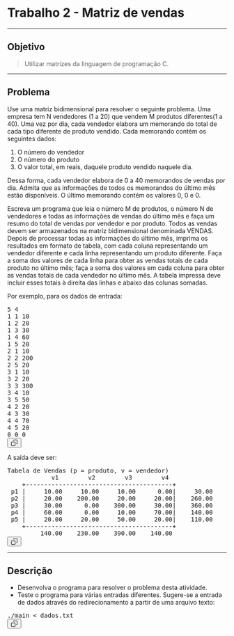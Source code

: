 <div class="css-s24vha"><h1 data-sourcepos="1:1-1:32">Trabalho 2 - Matriz de vendas</h1>
<hr data-sourcepos="2:1-2:4">
<h2 data-sourcepos="3:1-3:12">Objetivo</h2>
<blockquote data-sourcepos="4:1-4:51">
<p data-sourcepos="4:3-4:51">Utilizar matrizes da linguagem de programação C.</p>
</blockquote>
<hr data-sourcepos="5:1-5:4">
<h2 data-sourcepos="6:1-6:12">Problema</h2>
<p data-sourcepos="7:1-7:290">Use uma matriz bidimensional para resolver o seguinte problema. Uma empresa tem N vendedores (1 a 20) que vendem M produtos diferentes(1 a 40). Uma vez por dia, cada vendedor elabora um memorando do total de cada tipo diferente de produto vendido. Cada memorando contém os seguintes dados:</p>
<ol data-sourcepos="8:1-10:65">
<li data-sourcepos="8:1-8:24">O número do vendedor</li>
<li data-sourcepos="9:1-9:23">O número do produto</li>
<li data-sourcepos="10:1-10:65">O valor total, em reais, daquele produto vendido naquele dia.</li>
</ol>
<p data-sourcepos="12:1-12:205">Dessa forma, cada vendedor elabora de 0 a 40 memorandos de vendas por dia. Admita que as informações de todos os memorandos do último mês estão disponíveis. O último memorando contém os valores 0, 0 e 0.</p>
<p data-sourcepos="14:1-14:762">Escreva um programa que leia o número M de produtos, o número N de vendedores e todas as informações de vendas do último mês e faça um resumo do total de vendas por vendedor e por produto. Todos as vendas devem ser armazenados na matriz bidimensional denominada VENDAS. Depois de processar todas as informações do último mês, imprima os resultados em formato de tabela, com cada coluna representando um vendedor diferente e cada linha representando um produto diferente. Faça a soma dos valores de cada linha para obter as vendas totais de cada produto no último mês; faça a soma dos valores em cada coluna para obter as vendas totais de cada vendedor no último mês. A tabela impressa deve incluir esses totais à direita das linhas e abaixo das colunas somadas.</p>
<p data-sourcepos="16:1-16:39">Por exemplo, para os dados de entrada:</p>
<pre data-sourcepos="17:1-37:4"><div class="css-4g8ex7"><div class="css-1ulik5s"><code class="css-1uyekwq" style="font-size: 14px; tab-size: 2; word-break: break-word; white-space: break-spaces; overflow-wrap: anywhere; cursor: text;"><div class="css-a1fbvo"><span class="css-1okvcqf">5 4</span></div><div class="css-a1fbvo"><span class="css-1okvcqf">1 1 10</span></div><div class="css-a1fbvo"><span class="css-1okvcqf">1 2 20</span></div><div class="css-a1fbvo"><span class="css-1okvcqf">1 3 30</span></div><div class="css-a1fbvo"><span class="css-1okvcqf">1 4 60</span></div><div class="css-a1fbvo"><span class="css-1okvcqf">1 5 20</span></div><div class="css-a1fbvo"><span class="css-1okvcqf">2 1 10</span></div><div class="css-a1fbvo"><span class="css-1okvcqf">2 2 200</span></div><div class="css-a1fbvo"><span class="css-1okvcqf">2 5 20</span></div><div class="css-a1fbvo"><span class="css-1okvcqf">3 1 10</span></div><div class="css-a1fbvo"><span class="css-1okvcqf">3 2 20</span></div><div class="css-a1fbvo"><span class="css-1okvcqf">3 3 300</span></div><div class="css-a1fbvo"><span class="css-1okvcqf">3 4 10</span></div><div class="css-a1fbvo"><span class="css-1okvcqf">3 5 50</span></div><div class="css-a1fbvo"><span class="css-1okvcqf">4 2 20</span></div><div class="css-a1fbvo"><span class="css-1okvcqf">4 3 30</span></div><div class="css-a1fbvo"><span class="css-1okvcqf">4 4 70</span></div><div class="css-a1fbvo"><span class="css-1okvcqf">4 5 20</span></div><div class="css-a1fbvo"><span class="css-1okvcqf">0 0 0</span></div></code><div class="css-end0zc"><div class="css-ggepfv"><div class="css-36v8q4"><button type="button" aria-label="Copy code to clipboard" class="css-1c6n1vh" style="--height: 24px; --width: 24px;"><svg preserveAspectRatio="xMidYMin" width="16" height="16" viewBox="0 0 24 24" fill="currentColor" aria-hidden="true" class="css-492dz9" style="--size: 16px; --rotate: 0deg;"><path fill-rule="evenodd" clip-rule="evenodd" d="M9.05546 2.05546C9.57118 1.53973 10.2707 1.25 11 1.25H20C20.7293 1.25 21.4288 1.53973 21.9445 2.05546C22.4603 2.57118 22.75 3.27065 22.75 4V13C22.75 13.7293 22.4603 14.4288 21.9445 14.9445C21.4288 15.4603 20.7293 15.75 20 15.75H19C18.5858 15.75 18.25 15.4142 18.25 15C18.25 14.5858 18.5858 14.25 19 14.25H20C20.3315 14.25 20.6495 14.1183 20.8839 13.8839C21.1183 13.6495 21.25 13.3315 21.25 13V4C21.25 3.66848 21.1183 3.35054 20.8839 3.11612C20.6495 2.8817 20.3315 2.75 20 2.75H11C10.6685 2.75 10.3505 2.8817 10.1161 3.11612C9.8817 3.35054 9.75 3.66848 9.75 4V5C9.75 5.41421 9.41421 5.75 9 5.75C8.58579 5.75 8.25 5.41421 8.25 5V4C8.25 3.27065 8.53973 2.57118 9.05546 2.05546ZM1.25 11C1.25 9.48122 2.48122 8.25 4 8.25H13C14.5188 8.25 15.75 9.48122 15.75 11V20C15.75 21.5188 14.5188 22.75 13 22.75H4C2.48122 22.75 1.25 21.5188 1.25 20V11ZM4 9.75C3.30964 9.75 2.75 10.3096 2.75 11V20C2.75 20.6904 3.30964 21.25 4 21.25H13C13.6904 21.25 14.25 20.6904 14.25 20V11C14.25 10.3096 13.6904 9.75 13 9.75H4Z"></path></svg></button></div></div></div></div></div></pre>
<p data-sourcepos="39:1-39:18">A saída deve ser:</p>
<pre data-sourcepos="41:1-52:4"><div class="css-4g8ex7"><div class="css-1ulik5s"><code class="css-1uyekwq" style="font-size: 14px; tab-size: 2; word-break: break-word; white-space: break-spaces; overflow-wrap: anywhere; cursor: text;"><div class="css-a1fbvo"><span class="css-1okvcqf">Tabela de Vendas (p = produto, v = vendedor)</span></div><div class="css-a1fbvo"><span class="css-1okvcqf">            v1        v2        v3        v4</span></div><div class="css-a1fbvo"><span class="css-1okvcqf">    +----------------------------------------+</span></div><div class="css-a1fbvo"><span class="css-1okvcqf"> p1 |     10.00     10.00     10.00      0.00|     30.00</span></div><div class="css-a1fbvo"><span class="css-1okvcqf"> p2 |     20.00    200.00     20.00     20.00|    260.00</span></div><div class="css-a1fbvo"><span class="css-1okvcqf"> p3 |     30.00      0.00    300.00     30.00|    360.00</span></div><div class="css-a1fbvo"><span class="css-1okvcqf"> p4 |     60.00      0.00     10.00     70.00|    140.00</span></div><div class="css-a1fbvo"><span class="css-1okvcqf"> p5 |     20.00     20.00     50.00     20.00|    110.00</span></div><div class="css-a1fbvo"><span class="css-1okvcqf">    +----------------------------------------+</span></div><div class="css-a1fbvo"><span class="css-1okvcqf">         140.00    230.00    390.00    140.00</span></div></code><div class="css-end0zc"><div class="css-ggepfv"><div class="css-36v8q4"><button type="button" aria-label="Copy code to clipboard" class="css-1c6n1vh" style="--height: 24px; --width: 24px;"><svg preserveAspectRatio="xMidYMin" width="16" height="16" viewBox="0 0 24 24" fill="currentColor" aria-hidden="true" class="css-492dz9" style="--size: 16px; --rotate: 0deg;"><path fill-rule="evenodd" clip-rule="evenodd" d="M9.05546 2.05546C9.57118 1.53973 10.2707 1.25 11 1.25H20C20.7293 1.25 21.4288 1.53973 21.9445 2.05546C22.4603 2.57118 22.75 3.27065 22.75 4V13C22.75 13.7293 22.4603 14.4288 21.9445 14.9445C21.4288 15.4603 20.7293 15.75 20 15.75H19C18.5858 15.75 18.25 15.4142 18.25 15C18.25 14.5858 18.5858 14.25 19 14.25H20C20.3315 14.25 20.6495 14.1183 20.8839 13.8839C21.1183 13.6495 21.25 13.3315 21.25 13V4C21.25 3.66848 21.1183 3.35054 20.8839 3.11612C20.6495 2.8817 20.3315 2.75 20 2.75H11C10.6685 2.75 10.3505 2.8817 10.1161 3.11612C9.8817 3.35054 9.75 3.66848 9.75 4V5C9.75 5.41421 9.41421 5.75 9 5.75C8.58579 5.75 8.25 5.41421 8.25 5V4C8.25 3.27065 8.53973 2.57118 9.05546 2.05546ZM1.25 11C1.25 9.48122 2.48122 8.25 4 8.25H13C14.5188 8.25 15.75 9.48122 15.75 11V20C15.75 21.5188 14.5188 22.75 13 22.75H4C2.48122 22.75 1.25 21.5188 1.25 20V11ZM4 9.75C3.30964 9.75 2.75 10.3096 2.75 11V20C2.75 20.6904 3.30964 21.25 4 21.25H13C13.6904 21.25 14.25 20.6904 14.25 20V11C14.25 10.3096 13.6904 9.75 13 9.75H4Z"></path></svg></button></div></div></div></div></div></pre>
<hr data-sourcepos="55:1-55:4">
<h2 data-sourcepos="57:1-57:13">Descrição</h2>
<ul data-sourcepos="59:1-60:140">
<li data-sourcepos="59:1-59:67">Desenvolva o programa para resolver o problema desta atividade.</li>
<li data-sourcepos="60:1-60:140">Teste o programa para várias entradas diferentes. Sugere-se a entrada de dados através do redirecionamento a partir de uma arquivo texto:</li>
</ul>
<pre data-sourcepos="61:1-63:4"><div class="css-4g8ex7"><div class="css-1ulik5s"><code class="css-1uyekwq" style="font-size: 14px; tab-size: 2; word-break: break-word; white-space: break-spaces; overflow-wrap: anywhere; cursor: text;"><div class="css-a1fbvo"><span class="css-1okvcqf">./main &lt; dados.txt</span></div></code><div class="css-end0zc"><div class="css-ggepfv"><div class="css-36v8q4"><button type="button" aria-label="Copy code to clipboard" class="css-1c6n1vh" style="--height: 24px; --width: 24px;"><svg preserveAspectRatio="xMidYMin" width="16" height="16" viewBox="0 0 24 24" fill="currentColor" aria-hidden="true" class="css-492dz9" style="--size: 16px; --rotate: 0deg;"><path fill-rule="evenodd" clip-rule="evenodd" d="M9.05546 2.05546C9.57118 1.53973 10.2707 1.25 11 1.25H20C20.7293 1.25 21.4288 1.53973 21.9445 2.05546C22.4603 2.57118 22.75 3.27065 22.75 4V13C22.75 13.7293 22.4603 14.4288 21.9445 14.9445C21.4288 15.4603 20.7293 15.75 20 15.75H19C18.5858 15.75 18.25 15.4142 18.25 15C18.25 14.5858 18.5858 14.25 19 14.25H20C20.3315 14.25 20.6495 14.1183 20.8839 13.8839C21.1183 13.6495 21.25 13.3315 21.25 13V4C21.25 3.66848 21.1183 3.35054 20.8839 3.11612C20.6495 2.8817 20.3315 2.75 20 2.75H11C10.6685 2.75 10.3505 2.8817 10.1161 3.11612C9.8817 3.35054 9.75 3.66848 9.75 4V5C9.75 5.41421 9.41421 5.75 9 5.75C8.58579 5.75 8.25 5.41421 8.25 5V4C8.25 3.27065 8.53973 2.57118 9.05546 2.05546ZM1.25 11C1.25 9.48122 2.48122 8.25 4 8.25H13C14.5188 8.25 15.75 9.48122 15.75 11V20C15.75 21.5188 14.5188 22.75 13 22.75H4C2.48122 22.75 1.25 21.5188 1.25 20V11ZM4 9.75C3.30964 9.75 2.75 10.3096 2.75 11V20C2.75 20.6904 3.30964 21.25 4 21.25H13C13.6904 21.25 14.25 20.6904 14.25 20V11C14.25 10.3096 13.6904 9.75 13 9.75H4Z"></path></svg></button></div></div></div></div></div></pre></div>
